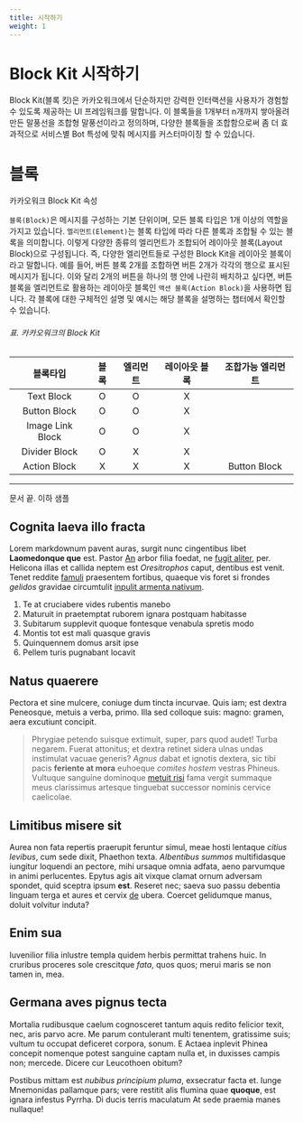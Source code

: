 ```yaml
---
title: 시작하기
weight: 1
---
```

# Block Kit 시작하기

Block Kit(블록 킷)은 카카오워크에서 단순하지만 강력한 인터랙션을 사용자가 경험할 수 있도록 제공하는 UI 프레임워크를 말합니다. 이 블록들을 1개부터 n개까지 쌓아올려 만든 말풍선을 조합형 말풍선이라고 정의하며, 다양한 블록들을 조합함으로써 좀 더 효과적으로 서비스별 Bot 특성에 맞춰 메시지를 커스터마이징 할 수 있습니다.

# 블록

카카오워크 Block Kit 속성 

`블록(Block)`은 메시지를 구성하는 기본 단위이며, 모든 블록 타입은 1개 이상의 역할을 가지고 있습니다. `엘리먼트(Element)`는 블록 타입에 따라 다른 블록과 조합될 수 있는 블록을 의미합니다. 이렇게 다양한 종류의 엘리먼트가 조합되어 레이아웃 블록(Layout Block)으로 구성됩니다. 즉, 다양한 엘리먼트들로 구성한 Block Kit을 레이아웃 블록이라고 말합니다. 예를 들어, 버튼 블록 2개를 조합하면 버튼 2개가 각각의 행으로 표시된 메시지가 됩니다. 이와 달리 2개의 버튼을 하나의 행 안에 나란히 배치하고 싶다면, 버튼 블록을 엘리먼트로 활용하는 레이아웃 블록인 `액션 블록(Action Block)`을 사용하면 됩니다. 각 블록에 대한 구체적인 설명 및 예시는 해당 블록을 설명하는 챕터에서 확인할 수 있습니다.



###### 표. 카카오워크의 Block Kit
|     블록타입     | 블록 | 엘리먼트 | 레이아웃 블록 | 조합가능 엘리먼트 |
|:----------------:|:----:|:--------:|:-------------:|:-----------------:|
|    Text Block    |  O   |    O     |       X       |                   |
|   Button Block   |  O   |    O     |       X       |                   |
| Image Link Block |  O   |    O     |       X       |                   |
|  Divider Block   |  O   |    X     |       X       |                   |
|   Action Block   |  X   |    X     |       X       |   Button Block    |


---
문서 끝. 이하 샘플

## Cognita laeva illo fracta

Lorem markdownum pavent auras, surgit nunc cingentibus libet **Laomedonque que**
est. Pastor [An](http://est.org/ire.aspx) arbor filia foedat, ne [fugit
aliter](http://www.indiciumturbam.org/moramquid.php), per. Helicona illas et
callida neptem est *Oresitrophos* caput, dentibus est venit. Tenet reddite
[famuli](http://www.antro-et.net/) praesentem fortibus, quaeque vis foret si
frondes *gelidos* gravidae circumtulit [inpulit armenta
nativum](http://incurvasustulit.io/illi-virtute.html).

1. Te at cruciabere vides rubentis manebo
2. Maturuit in praetemptat ruborem ignara postquam habitasse
3. Subitarum supplevit quoque fontesque venabula spretis modo
4. Montis tot est mali quasque gravis
5. Quinquennem domus arsit ipse
6. Pellem turis pugnabant locavit

## Natus quaerere

Pectora et sine mulcere, coniuge dum tincta incurvae. Quis iam; est dextra
Peneosque, metuis a verba, primo. Illa sed colloque suis: magno: gramen, aera
excutiunt concipit.

> Phrygiae petendo suisque extimuit, super, pars quod audet! Turba negarem.
> Fuerat attonitus; et dextra retinet sidera ulnas undas instimulat vacuae
> generis? *Agnus* dabat et ignotis dextera, sic tibi pacis **feriente at mora**
> euhoeque *comites hostem* vestras Phineus. Vultuque sanguine dominoque [metuit
> risi](http://iuvat.org/eundem.php) fama vergit summaque meus clarissimus
> artesque tinguebat successor nominis cervice caelicolae.

## Limitibus misere sit

Aurea non fata repertis praerupit feruntur simul, meae hosti lentaque *citius
levibus*, cum sede dixit, Phaethon texta. *Albentibus summos* multifidasque
iungitur loquendi an pectore, mihi ursaque omnia adfata, aeno parvumque in animi
perlucentes. Epytus agis ait vixque clamat ornum adversam spondet, quid sceptra
ipsum **est**. Reseret nec; saeva suo passu debentia linguam terga et aures et
cervix [de](http://www.amnem.io/pervenit.aspx) ubera. Coercet gelidumque manus,
doluit volvitur induta?

## Enim sua

Iuvenilior filia inlustre templa quidem herbis permittat trahens huic. In
cruribus proceres sole crescitque *fata*, quos quos; merui maris se non tamen
in, mea.

## Germana aves pignus tecta

Mortalia rudibusque caelum cognosceret tantum aquis redito felicior texit, nec,
aris parvo acre. Me parum contulerant multi tenentem, gratissime suis; vultum tu
occupat deficeret corpora, sonum. E Actaea inplevit Phinea concepit nomenque
potest sanguine captam nulla et, in duxisses campis non; mercede. Dicere cur
Leucothoen obitum?

Postibus mittam est *nubibus principium pluma*, exsecratur facta et. Iunge
Mnemonidas pallamque pars; vere restitit alis flumina quae **quoque**, est
ignara infestus Pyrrha. Di ducis terris maculatum At sede praemia manes
nullaque!

